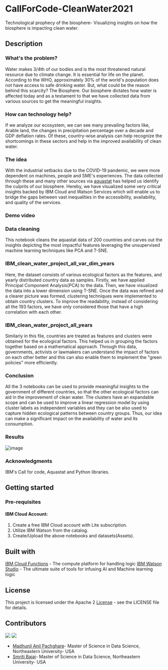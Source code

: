 # CallForCode-CleanWater2021
Technological prophecy of the biosphere- Visualizing insights on how the biosphere is impacting clean water.

## Description
### What's the problem?
Water makes 3/4th of our bodies and is the most threatened natural resource due to climate change. It is essential for life on the planet. According to the WHO, approximately 30% of the world's population does not have access to safe drinking water. But, what could be the reason behind this scarcity? The Biosphere. Our biosphere dictates how water is affected today and as a testament to that we have collected data from various sources to get the meaningful insights. 

### How can technology help?
If we analyze our ecosystem, we can see many prevailing factors like, Arable land, the changes in precipitation percentage over a decade and GDP deflation rates. Of these, country-wise analysis can help recognize the shortcomings in these sectors and help in the improved availability of clean water.

### The idea
With the industrial setbacks due to the COVID-19 pandemic, we were more dependent on machines, people and SME's experiences. The data collected through these and many other sources via [aquastat](http://www.fao.org/aquastat/en/) has helped us identify the culprits of our biosphere. Hereby, we have visualized some very critical insights backed by IBM Cloud and Watson Services which will enable us to bridge the gaps between vast inequalities in the accessibility, availability, and quality of the services. 

### Demo video


### Data cleaning
This notebook cleans the aquastat data of 200 countries and carves out the insights depicting the most impactful features leveraging the unsupervised machine learning techniques like PCA and T-SNE.

### IBM_clean_water_project_all_var_dim_years
Here, the dataset consists of various ecological factors as the features, and yearly distributed country data as samples. Firstly, we have applied Principal Component Analysis(PCA) to the data. Then, we have visualized the data into a lower dimension using T-SNE. Once the data was refined and a clearer picture was formed, clustering techniques were implemented to obtain country clusters. To improve the readability, instead of considering all the 193 factors, we have only considered those that have a high correlation with each other.

### IBM_clean_water_project_all_years
Similarly in this file, countries are treated as features and clusters were obtained for the ecological factors. This helped us in grouping the factors together based on a mathematical approach. Through this data, governments, activists or lawmakers can understand the impact of factors on each other better and this can also enable them to implement the "green policies" more efficiently.

### Conclusion
All the 3 notebooks can be used to provide meaningful insights to the government of different countries, so that the other ecological factors can aid in the improvement of clean water. The clusters have an expandable scope and can be used to improve a linear regression model by using cluster labels as independent variables and they can be also used to capture hidden ecological patterns between country groups. Thus, our idea can make a significant impact on the availability of water and its consumption.

### Results

![image](https://user-images.githubusercontent.com/38141850/127762172-7e0c5622-5838-4558-9bc1-ab4700b5afe6.png)

### Acknowledgments
IBM's Call for code, Aquastat and Python libraries.

## Getting started
### Pre-requisites
#### IBM Cloud Account:
1. Create a free IBM Cloud account with Lite subscription.
2. Utilize IBM Watson from the catalog.
3. Create/Upload the above notebooks and datasets(Assets).

## Built with
[IBM Cloud Functions](https://cloud.ibm.com/catalog?search=cloud%20functions#search_results) - The compute platform for handling logic
[IBM Watson Studio](https://cloud.ibm.com/catalog/services/watson-studio) - The ultimate suite of tools for infusing AI and Machine learning logic

## License
This project is licensed under the Apache 2 [License](https://github.com/BajajSmriti/CallForCode-CleanWater2021/blob/master/LICENSE) - see the LICENSE file for details.

## Contributors
[![](https://avatars.githubusercontent.com/u/30683141?s=100&v=4)](https://github.com/remarkablemark)
[![](https://avatars.githubusercontent.com/u/38141850?s=100&v=4)](https://github.com/remarkablemark)

- [Madhunil Anil Pachghare](https://github.com/Madhunil)- Master of Science in Data Science, Northeastern University- USA
- [Smriti Bajaj](https://github.com/BajajSmriti)- Master of Science in Data Science, Northeastern University- USA


